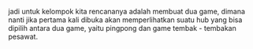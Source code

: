 jadi untuk kelompok kita rencananya adalah membuat dua game, dimana nanti jika pertama kali dibuka akan memperlihatkan suatu hub yang bisa dipilih antara dua game, yaitu pingpong dan game tembak - tembakan pesawat.

